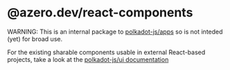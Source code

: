 # @azero.dev/react-components

WARNING: This is an internal package to [polkadot-js/apps](https://github.com/polkadot-js/apps) so is not inteded (yet) for broad use.

For the existing sharable components usable in external React-based projects, take a look at the [polkadot-js/ui documentation](https://polkadot.js.org/ui/)
